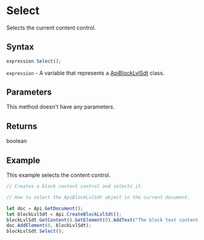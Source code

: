 # Select

Selects the current content control.

## Syntax

```javascript
expression.Select();
```

`expression` - A variable that represents a [ApiBlockLvlSdt](../ApiBlockLvlSdt.md) class.

## Parameters

This method doesn't have any parameters.

## Returns

boolean

## Example

This example selects the content control.

```javascript editor-docx
// Creates a block content control and selects it.

// How to select the ApiBlockLvlSdt object in the current document.

let doc = Api.GetDocument();
let blockLvlSdt = Api.CreateBlockLvlSdt();
blockLvlSdt.GetContent().GetElement(0).AddText("The block text content control is selected.");
doc.AddElement(0, blockLvlSdt);
blockLvlSdt.Select();
```
